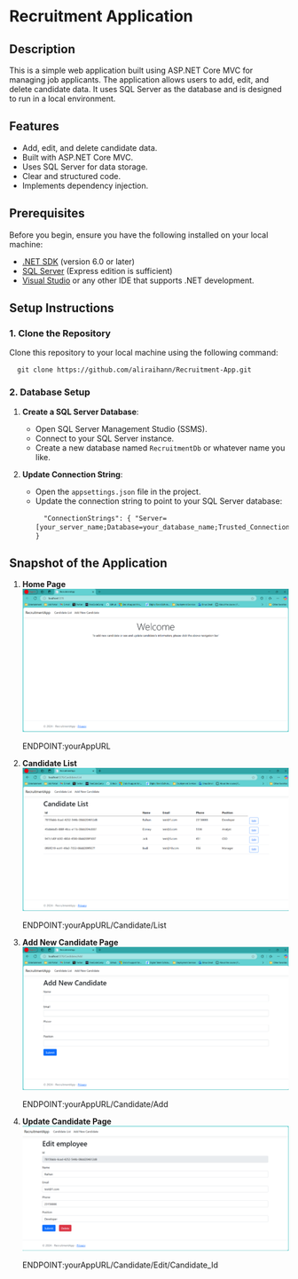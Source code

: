 # Recruitment Application

## Description
This is a simple web application built using ASP.NET Core MVC for managing job applicants. The application allows users to add, edit, and delete candidate data. It uses SQL Server as the database and is designed to run in a local environment.

## Features
- Add, edit, and delete candidate data.
- Built with ASP.NET Core MVC.
- Uses SQL Server for data storage.
- Clear and structured code.
- Implements dependency injection.

## Prerequisites
Before you begin, ensure you have the following installed on your local machine:
- [.NET SDK](https://dotnet.microsoft.com/download) (version 6.0 or later)
- [SQL Server](https://www.microsoft.com/en-us/sql-server/sql-server-downloads) (Express edition is sufficient)
- [Visual Studio](https://visualstudio.microsoft.com/) or any other IDE that supports .NET development.

## Setup Instructions

### 1. Clone the Repository
Clone this repository to your local machine using the following command:
```
  git clone https://github.com/aliraihann/Recruitment-App.git
```

### 2. Database Setup
1. **Create a SQL Server Database**:
   - Open SQL Server Management Studio (SSMS).
   - Connect to your SQL Server instance.
   - Create a new database named `RecruitmentDb` or whatever name you like.

2. **Update Connection String**:
   - Open the `appsettings.json` file in the project.
   - Update the connection string to point to your SQL Server database:
      ```
        "ConnectionStrings": { "Server=[your_server_name;Database=your_database_name;Trusted_Connection=True;TrustServerCertificate=True" }
      ```

## Snapshot of the Application
1. **Home Page**
   ![Home-Page](https://github.com/aliraihann/Recruitment-App/blob/main/Home%20Page.PNG)
   
   ENDPOINT:yourAppURL
3. **Candidate List**
   ![Candidate-List-Page](https://github.com/aliraihann/Recruitment-App/blob/main/Candidate%20List.PNG)
   
   ENDPOINT:yourAppURL/Candidate/List
5. **Add New Candidate Page**
   ![Add-New-Candidate-Page](https://github.com/aliraihann/Recruitment-App/blob/81d8222035cbacbe20853bbdcb82af27c3917720/Add%20New%20Candidate.PNG)
   
   ENDPOINT:yourAppURL/Candidate/Add
7. **Update Candidate Page**
   ![Edit-Candidate-Information](https://github.com/aliraihann/Recruitment-App/blob/main/Edit.PNG)
   
   ENDPOINT:yourAppURL/Candidate/Edit/Candidate_Id
   


